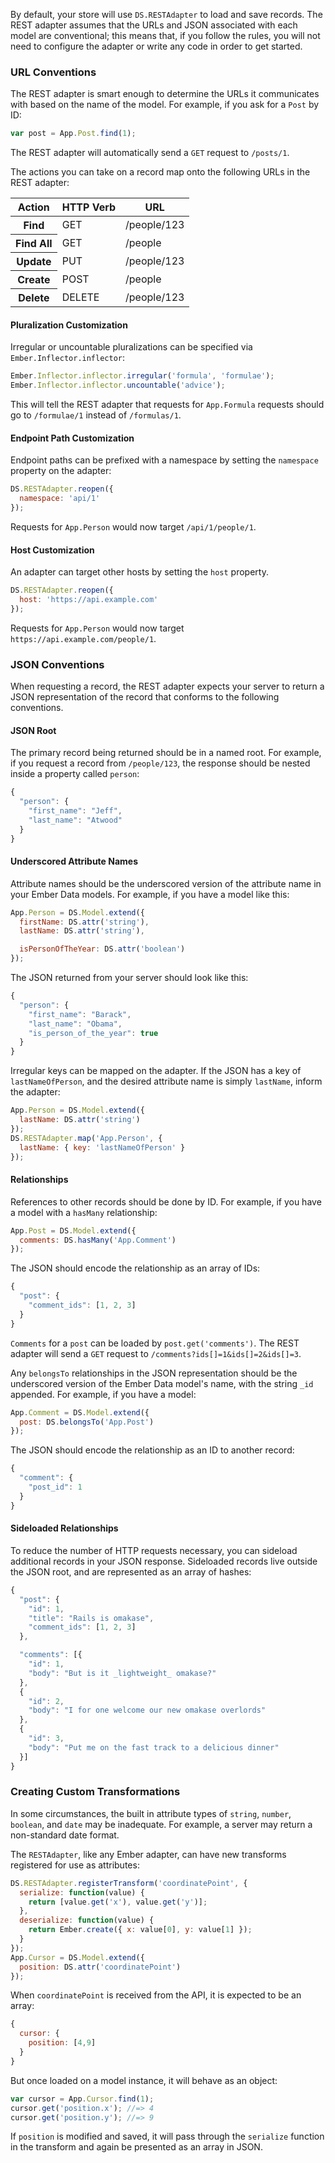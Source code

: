 By default, your store will use `DS.RESTAdapter` to load and save
records. The REST adapter assumes that the URLs and JSON associated with
each model are conventional; this means that, if you follow the rules,
you will not need to configure the adapter or write any code in order to
get started.

### URL Conventions

The REST adapter is smart enough to determine the URLs it communicates
with based on the name of the model. For example, if you ask for a
`Post` by ID:

```js
var post = App.Post.find(1);
```

The REST adapter will automatically send a `GET` request to `/posts/1`.

The actions you can take on a record map onto the following URLs in the
REST adapter:

<table>
  <thead>
    <tr><th>Action</th><th>HTTP Verb</th><th>URL</th></tr>
  </thead>
  <tbody>
    <tr><th>Find</th><td>GET</td><td>/people/123</td></tr>
    <tr><th>Find All</th><td>GET</td><td>/people</td></tr>
    <tr><th>Update</th><td>PUT</td><td>/people/123</td></tr>
    <tr><th>Create</th><td>POST</td><td>/people</td></tr>
    <tr><th>Delete</th><td>DELETE</td><td>/people/123</td></tr>
  </tbody>
</table>

#### Pluralization Customization

Irregular or uncountable pluralizations can be specified via `Ember.Inflector.inflector`:

```js
Ember.Inflector.inflector.irregular('formula', 'formulae');
Ember.Inflector.inflector.uncountable('advice');
```

This will tell the REST adapter that requests for `App.Formula` requests
should go to `/formulae/1` instead of `/formulas/1`.

#### Endpoint Path Customization

Endpoint paths can be prefixed with a namespace by setting the `namespace`
property on the adapter:

```js
DS.RESTAdapter.reopen({
  namespace: 'api/1'
});
```

Requests for `App.Person` would now target `/api/1/people/1`.

#### Host Customization

An adapter can target other hosts by setting the `host` property.

```js
DS.RESTAdapter.reopen({
  host: 'https://api.example.com'
});
```

Requests for `App.Person` would now target `https://api.example.com/people/1`.

### JSON Conventions

When requesting a record, the REST adapter expects your server to return
a JSON representation of the record that conforms to the following
conventions.

#### JSON Root

The primary record being returned should be in a named root. For
example, if you request a record from `/people/123`, the response should
be nested inside a property called `person`:

```js
{
  "person": {
    "first_name": "Jeff",
    "last_name": "Atwood"
  }
}
```

#### Underscored Attribute Names

Attribute names should be the underscored version of the attribute name
in your Ember Data models. For example, if you have a model like this:

```js
App.Person = DS.Model.extend({
  firstName: DS.attr('string'),
  lastName: DS.attr('string'),

  isPersonOfTheYear: DS.attr('boolean')
});
```

The JSON returned from your server should look like this:

```js
{
  "person": {
    "first_name": "Barack",
    "last_name": "Obama",
    "is_person_of_the_year": true
  }
}
```

Irregular keys can be mapped on the adapter. If the JSON
has a key of `lastNameOfPerson`, and the desired attribute
name is simply `lastName`, inform the adapter:

```js
App.Person = DS.Model.extend({
  lastName: DS.attr('string')
});
DS.RESTAdapter.map('App.Person', {
  lastName: { key: 'lastNameOfPerson' }
});
```

#### Relationships

References to other records should be done by ID. For example, if you
have a model with a `hasMany` relationship:

```js
App.Post = DS.Model.extend({
  comments: DS.hasMany('App.Comment')
});
```

The JSON should encode the relationship as an array of IDs:

```js
{
  "post": {
    "comment_ids": [1, 2, 3]
  }
}
```

`Comments` for a `post` can be loaded by `post.get('comments')`. The REST adapter
will send a `GET` request to `/comments?ids[]=1&ids[]=2&ids[]=3`.

Any `belongsTo` relationships in the JSON representation should be the
underscored version of the Ember Data model's name, with the string
`_id` appended. For example, if you have a model:

```js
App.Comment = DS.Model.extend({
  post: DS.belongsTo('App.Post')
});
```

The JSON should encode the relationship as an ID to another record:

```js
{
  "comment": {
    "post_id": 1
  }
}
```

#### Sideloaded Relationships

To reduce the number of HTTP requests necessary, you can sideload
additional records in your JSON response. Sideloaded records live
outside the JSON root, and are represented as an array of hashes:

```js
{
  "post": {
    "id": 1,
    "title": "Rails is omakase",
    "comment_ids": [1, 2, 3]
  },

  "comments": [{
    "id": 1,
    "body": "But is it _lightweight_ omakase?"
  },
  {
    "id": 2,
    "body": "I for one welcome our new omakase overlords"
  },
  {
    "id": 3,
    "body": "Put me on the fast track to a delicious dinner"
  }]
}
```

### Creating Custom Transformations

In some circumstances, the built in attribute types of `string`,
`number`, `boolean`, and `date` may be inadequate. For example, a
server may return a non-standard date format.

The `RESTAdapter`, like any Ember adapter, can have new transforms
registered for use as attributes:

```js
DS.RESTAdapter.registerTransform('coordinatePoint', {
  serialize: function(value) {
    return [value.get('x'), value.get('y')];
  },
  deserialize: function(value) {
    return Ember.create({ x: value[0], y: value[1] });
  }
});
App.Cursor = DS.Model.extend({
  position: DS.attr('coordinatePoint')
});
```

When `coordinatePoint` is received from the API, it is
expected to be an array:

```js
{
  cursor: {
    position: [4,9]
  }
}
```

But once loaded on a model instance, it will behave as an object:

```js
var cursor = App.Cursor.find(1);
cursor.get('position.x'); //=> 4
cursor.get('position.y'); //=> 9
```

If `position` is modified and saved, it will pass through the
`serialize` function in the transform and again be presented as
an array in JSON.
